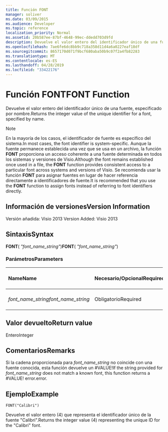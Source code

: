 ```yaml
---
title: Función FONT
manager: soliver
ms.date: 03/09/2015
ms.audience: Developer
ms.topic: reference
localization_priority: Normal
ms.assetid: 20b587ee-87bf-4648-99ec-ddedd703d9fd
description: Devuelve el valor entero del identificador único de una fuente, especificado por nombre.
ms.openlocfilehash: 7ae6fe6dc8bb9c718a358d11d4a6a0227eaf18df
ms.sourcegitcommit: 8657170d071f9bcf680aba50b9c07f2a4fb82283
ms.translationtype: MT
ms.contentlocale: es-ES
ms.lasthandoff: 04/28/2019
ms.locfileid: "33422176"
---
```

# <a name="font-function"></a><span data-ttu-id="29fee-103">Función FONT</span><span class="sxs-lookup"><span data-stu-id="29fee-103">FONT Function</span></span>

<span data-ttu-id="29fee-104">Devuelve el valor entero del identificador único de una fuente, especificado por nombre.</span><span class="sxs-lookup"><span data-stu-id="29fee-104">Returns the integer value of the unique identifier for a font, specified by name.</span></span>
  
> [!NOTE]
> <span data-ttu-id="29fee-105">En la mayoría de los casos, el identificador de fuente es específico del sistema.</span><span class="sxs-lookup"><span data-stu-id="29fee-105">In most cases, the font identifier is system-specific.</span></span> <span data-ttu-id="29fee-106">Aunque la fuente permanece establecida una vez que se usa en un archivo, la función **FONT** proporciona un acceso coherente a una fuente determinada en todos los sistemas y versiones de Visio.</span><span class="sxs-lookup"><span data-stu-id="29fee-106">Although the font remains established once used in a file, the **FONT** function provides consistent access to a particular font across systems and versions of Visio.</span></span> <span data-ttu-id="29fee-107">Se recomienda usar la función **FONT** para asignar fuentes en lugar de hacer referencia directamente a identificadores de fuente.</span><span class="sxs-lookup"><span data-stu-id="29fee-107">It is recommended that you use the **FONT** function to assign fonts instead of referring to font identifiers directly.</span></span> 
  
## <a name="version-information"></a><span data-ttu-id="29fee-108">Información de versiones</span><span class="sxs-lookup"><span data-stu-id="29fee-108">Version Information</span></span>

<span data-ttu-id="29fee-109">Versión añadida: Visio 2013
</span><span class="sxs-lookup"><span data-stu-id="29fee-109">Version Added: Visio 2013</span></span> 
  
## <a name="syntax"></a><span data-ttu-id="29fee-110">Sintaxis</span><span class="sxs-lookup"><span data-stu-id="29fee-110">Syntax</span></span>

 <span data-ttu-id="29fee-111">**FONT**( _"font_name_string"_)</span><span class="sxs-lookup"><span data-stu-id="29fee-111">**FONT**( _"font_name_string"_)</span></span>
  
### <a name="parameters"></a><span data-ttu-id="29fee-112">Parámetros</span><span class="sxs-lookup"><span data-stu-id="29fee-112">Parameters</span></span>

|<span data-ttu-id="29fee-113">**Name**</span><span class="sxs-lookup"><span data-stu-id="29fee-113">**Name**</span></span>|<span data-ttu-id="29fee-114">**Necesario/Opcional**</span><span class="sxs-lookup"><span data-stu-id="29fee-114">**Required/Optional**</span></span>|<span data-ttu-id="29fee-115">**Tipo de datos**</span><span class="sxs-lookup"><span data-stu-id="29fee-115">**Data Type**</span></span>|<span data-ttu-id="29fee-116">**Descripción**</span><span class="sxs-lookup"><span data-stu-id="29fee-116">**Description**</span></span>|
|:-----|:-----|:-----|:-----|
| <span data-ttu-id="29fee-117">_font_name_string_</span><span class="sxs-lookup"><span data-stu-id="29fee-117">_font_name_string_</span></span> <br/> |<span data-ttu-id="29fee-118">Obligatorio</span><span class="sxs-lookup"><span data-stu-id="29fee-118">Required</span></span>  <br/> |<span data-ttu-id="29fee-119">**string**</span><span class="sxs-lookup"><span data-stu-id="29fee-119">**string**</span></span> <br/> |<span data-ttu-id="29fee-120">Nombre de la fuente.</span><span class="sxs-lookup"><span data-stu-id="29fee-120">The name of the font.</span></span>  <br/> |
   
## <a name="return-value"></a><span data-ttu-id="29fee-121">Valor devuelto</span><span class="sxs-lookup"><span data-stu-id="29fee-121">Return value</span></span>

<span data-ttu-id="29fee-122">Entero</span><span class="sxs-lookup"><span data-stu-id="29fee-122">Integer</span></span>
  
## <a name="remarks"></a><span data-ttu-id="29fee-123">Comentarios</span><span class="sxs-lookup"><span data-stu-id="29fee-123">Remarks</span></span>

<span data-ttu-id="29fee-124">Si la cadena proporcionada para  *font_name_string*  no coincide con una fuente conocida, esta función devuelve un #VALUE!</span><span class="sxs-lookup"><span data-stu-id="29fee-124">If the string provided for  *font_name_string*  does not match a known font, this function returns a #VALUE!</span></span> <span data-ttu-id="29fee-125">error.</span><span class="sxs-lookup"><span data-stu-id="29fee-125">error.</span></span> 
  
## <a name="example"></a><span data-ttu-id="29fee-126">Ejemplo</span><span class="sxs-lookup"><span data-stu-id="29fee-126">Example</span></span>

 `FONT("Calibri")`
  
<span data-ttu-id="29fee-127">Devuelve el valor entero (4) que representa el identificador único de la fuente "Calibri".</span><span class="sxs-lookup"><span data-stu-id="29fee-127">Returns the integer value (4) representing the unique ID for the "Calibri" font.</span></span>
  

